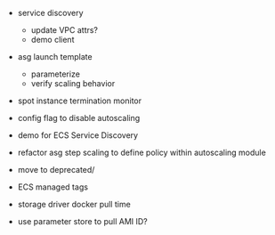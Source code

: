 - service discovery
    - update VPC attrs?
    - demo client

- asg launch template
    - parameterize
    - verify scaling behavior

- spot instance termination monitor
- config flag to disable autoscaling
- demo for ECS Service Discovery
- refactor asg step scaling to define policy within autoscaling module


- move to deprecated/
- ECS managed tags
- storage driver docker pull time
- use parameter store to pull AMI ID?
